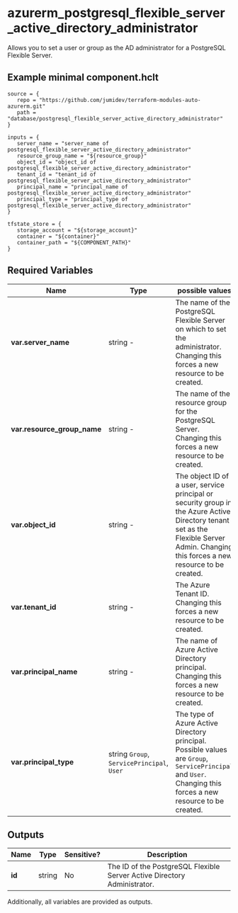 # azurerm_postgresql_flexible_server_active_directory_administrator

Allows you to set a user or group as the AD administrator for a PostgreSQL Flexible Server.

## Example minimal component.hclt

```hcl
source = {
   repo = "https://github.com/jumidev/terraform-modules-auto-azurerm.git" 
   path = "database/postgresql_flexible_server_active_directory_administrator" 
}

inputs = {
   server_name = "server_name of postgresql_flexible_server_active_directory_administrator" 
   resource_group_name = "${resource_group}" 
   object_id = "object_id of postgresql_flexible_server_active_directory_administrator" 
   tenant_id = "tenant_id of postgresql_flexible_server_active_directory_administrator" 
   principal_name = "principal_name of postgresql_flexible_server_active_directory_administrator" 
   principal_type = "principal_type of postgresql_flexible_server_active_directory_administrator" 
}

tfstate_store = {
   storage_account = "${storage_account}" 
   container = "${container}" 
   container_path = "${COMPONENT_PATH}" 
}

```

## Required Variables

| Name | Type |  possible values |  Description |
| ---- | --------- |  ----------- | ----------- |
| **var.server_name** | string  -  |  The name of the PostgreSQL Flexible Server on which to set the administrator. Changing this forces a new resource to be created. | 
| **var.resource_group_name** | string  -  |  The name of the resource group for the PostgreSQL Server. Changing this forces a new resource to be created. | 
| **var.object_id** | string  -  |  The object ID of a user, service principal or security group in the Azure Active Directory tenant set as the Flexible Server Admin. Changing this forces a new resource to be created. | 
| **var.tenant_id** | string  -  |  The Azure Tenant ID. Changing this forces a new resource to be created. | 
| **var.principal_name** | string  -  |  The name of Azure Active Directory principal. Changing this forces a new resource to be created. | 
| **var.principal_type** | string  `Group`, `ServicePrincipal`, `User`  |  The type of Azure Active Directory principal. Possible values are `Group`, `ServicePrincipal` and `User`. Changing this forces a new resource to be created. | 



## Outputs

| Name | Type | Sensitive? | Description |
| ---- | ---- | --------- | --------- |
| **id** | string | No  | The ID of the PostgreSQL Flexible Server Active Directory Administrator. | 

Additionally, all variables are provided as outputs.
